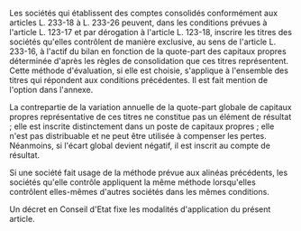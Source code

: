   
Les sociétés qui établissent des comptes consolidés conformément aux articles L. 233-18 à L. 233-26 peuvent, dans les conditions prévues à l'article L. 123-17 et par dérogation à l'article L. 123-18, inscrire les titres des sociétés qu'elles contrôlent de manière exclusive, au sens de l'article L. 233-16, à l'actif du bilan en fonction de la quote-part des capitaux propres déterminée d'après les règles de consolidation que ces titres représentent. Cette méthode d'évaluation, si elle est choisie, s'applique à l'ensemble des titres qui répondent aux conditions précédentes. Il est fait mention de l'option dans l'annexe.   

  
La contrepartie de la variation annuelle de la quote-part globale de capitaux propres représentative de ces titres ne constitue pas un élément de résultat ; elle est inscrite distinctement dans un poste de capitaux propres ; elle n'est pas distribuable et ne peut être utilisée à compenser les pertes. Néanmoins, si l'écart global devient négatif, il est inscrit au compte de résultat.   

  
Si une société fait usage de la méthode prévue aux alinéas précédents, les sociétés qu'elle contrôle appliquent la même méthode lorsqu'elles contrôlent elles-mêmes d'autres sociétés dans les mêmes conditions.   

  
Un décret en Conseil d'Etat fixe les modalités d'application du présent article.  
